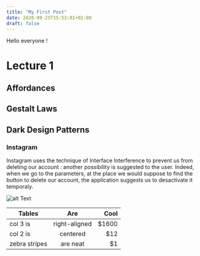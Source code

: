 ```yaml
---
title: "My First Post"
date: 2020-09-25T15:53:01+02:00
draft: false
---
```


Hello everyone !

# Lecture 1

## Affordances

## Gestalt Laws 

## Dark Design Patterns

### Instagram

Instagram uses the technique of Interface Interference to prevent us from deleting our account : another possibility is suggested to the user. 
Indeed, when we go to the parameters, at the place we would suppose to find the button to delete our account,
the application suggests us to desactivate it temporaly. 

![alt Text](https://user-images.githubusercontent.com/71452847/94283460-4e574f00-ff51-11ea-98ec-89fb033f3eac.JPG "Image 1")





| Tables        | Are           | Cool  |
| ------------- |:-------------:| -----:|
| col 3 is      | right-aligned | $1600 |
| col 2 is      | centered      |   $12 |
| zebra stripes | are neat      |    $1 |



